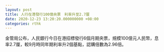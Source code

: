 ```yaml
---
layout: post
title: 人行在港發行100億央票　利率升至2.7厘
date: 2020-12-23 13:20:20.000000000 +08:00
categories: rthk
---
```


金管局公布，人民銀行今日在港招標發行6個月期央票，規模100億元人民幣，息率2.7厘，較9月時同年期利率升2個基點，認購倍數為2.96倍。
